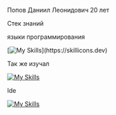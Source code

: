Попов Даниил Леонидович 20 лет

Стек знаний

языки программирования

[![My Skills](https://skillicons.dev/icons?i=cpp,cmake,qt,visualstudio,)](https://skillicons.dev)

Так же изучал

[![My Skills](https://skillicons.dev/icons?i=js,html,css,php,mysql,cs,github)](https://skillicons.dev)

Ide

[![My Skills](https://skillicons.dev/icons?i=qt,clion,visualstudio,vscode)](https://skillicons.dev)
